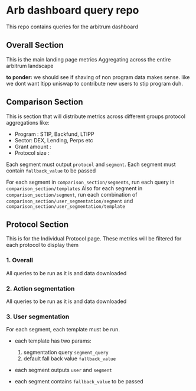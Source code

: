 # Arb dashboard query repo

This repo contains queries for the arbitrum dashboard

## Overall Section

This is the main landing page metrics
Aggregating across the entire arbitrum landscape

**to ponder:** we should see if shaving of non program data makes sense. like we dont want ltipp uniswap to contribute new users to stip program duh.  

## Comparison Section

This is section that will distribute metrics across different groups protocol aggregations like:

* Program : STIP, Backfund, LTIPP
* Sector: DEX, Lending, Perps etc
* Grant amount :
* Protocol size :

Each segment must output `protocol` and `segment`.
Each segment must contain `fallback_value` to be passed

For each segment in `comparison_section/segments`, run each query in `comparison_section/templates`
Also for each segment in `comparison_section/segment`, run each combination of `comparison_section/user_segmentation/segment` and `comparison_section/user_segmentation/template`

## Protocol Section

This is for the Individual Protocol page.
These metrics will be filtered for each protocol to display them

### 1. Overall

All queries to be run as it is and data downloaded

### 2. Action segmentation

All queries to be run as it is and data downloaded

### 3. User segmentation

For each segment, each template must be run.

* each template has two params:
    1. segmentation query `segment_query`
    2. default fall back value `fallback_value`

* each segment outputs `user` and `segment`
* each segment contains `fallback_value` to be passed

